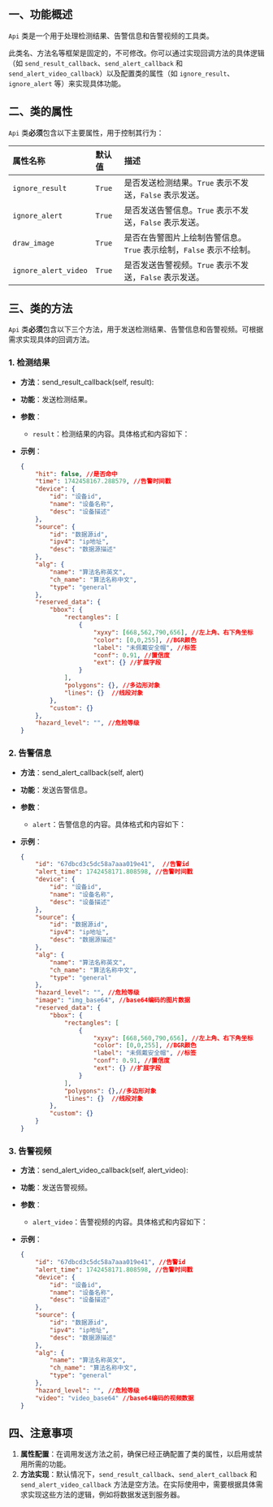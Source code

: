 ## 一、功能概述

`Api` 类是一个用于处理检测结果、告警信息和告警视频的工具类。

此类名、方法名等框架是固定的，不可修改。你可以通过实现回调方法的具体逻辑（如 `send_result_callback`、`send_alert_callback` 和 `send_alert_video_callback`）以及配置类的属性（如 `ignore_result`、`ignore_alert` 等）来实现具体功能。

## 二、类的属性

`Api` 类**必须**包含以下主要属性，用于控制其行为：

| 属性名称             | 默认值 | 描述                                                         |
| :------------------- | :----- | :----------------------------------------------------------- |
| `ignore_result`      | `True` | 是否发送检测结果。`True` 表示不发送，`False` 表示发送。      |
| `ignore_alert`       | `True` | 是否发送告警信息。`True` 表示不发送，`False` 表示发送。      |
| `draw_image`         | `True` | 是否在告警图片上绘制告警信息。`True` 表示绘制，`False` 表示不绘制。 |
| `ignore_alert_video` | `True` | 是否发送告警视频。`True` 表示不发送，`False` 表示发送。      |

## 三、类的方法

`Api` 类**必须**包含以下三个方法，用于发送检测结果、告警信息和告警视频。可根据需求实现具体的回调方法。

### 1. 检测结果

- **方法**：send_result_callback(self, result):

- **功能**：发送检测结果。

- **参数**：

  - `result`：检测结果的内容。具体格式和内容如下：

- **示例**：

  ```json
  {
      "hit": false, //是否命中
      "time": 1742458167.288579, //告警时间戳
      "device": {
          "id": "设备id",
          "name": "设备名称",
          "desc": "设备描述"
      },
      "source": {
          "id": "数据源id",
          "ipv4": "ip地址",
          "desc": "数据源描述"
      },
      "alg": {
          "name": "算法名称英文",
          "ch_name": "算法名称中文",
          "type": "general"
      },
      "reserved_data": {
          "bbox": {
              "rectangles": [
                  {
                      "xyxy": [668,562,790,656], //左上角、右下角坐标
                      "color": [0,0,255], //BGR颜色
                      "label": "未佩戴安全帽", //标签
                      "conf": 0.91, //置信度
                      "ext": {} //扩展字段
                  }
              ],
              "polygons": {}, //多边形对象
              "lines": {}  //线段对象
          },
          "custom": {}
      },
      "hazard_level": "", //危险等级
  }
  ```

### 2. 告警信息

- **方法**：send_alert_callback(self, alert)

- **功能**：发送告警信息。

- **参数**：

  - `alert`：告警信息的内容。具体格式和内容如下：

- **示例**：

  ```json
  {
      "id": "67dbcd3c5dc58a7aaa019e41",  //告警id
      "alert_time": 1742458171.808598, //告警时间戳
      "device": {
          "id": "设备id",
          "name": "设备名称",
          "desc": "设备描述"
      },
      "source": {
          "id": "数据源id",
          "ipv4": "ip地址", 
          "desc": "数据源描述"
      },
      "alg": {
          "name": "算法名称英文",
          "ch_name": "算法名称中文",
          "type": "general"
      },
      "hazard_level": "", //危险等级
      "image": "img_base64", //base64编码的图片数据
      "reserved_data": {
          "bbox": {
              "rectangles": [
                  {
                      "xyxy": [668,560,790,656], //左上角、右下角坐标
                      "color": [0,0,255], //BGR颜色
                      "label": "未佩戴安全帽", //标签
                      "conf": 0.91, //置信度
                      "ext": {} //扩展字段
                  }
              ],
              "polygons": {},//多边形对象
              "lines": {}  //线段对象
          },
          "custom": {}
      }
  }
  ```

### 3. 告警视频

- **方法**：send_alert_video_callback(self, alert_video):

- **功能**：发送告警视频。

- **参数**：

  - `alert_video`：告警视频的内容。具体格式和内容如下：

- **示例**：

  ```json
  {
      "id": "67dbcd3c5dc58a7aaa019e41", //告警id
      "alert_time": 1742458171.808598, //告警时间戳
      "device": {
          "id": "设备id",
          "name": "设备名称",
          "desc": "设备描述"
      },
      "source": {
          "id": "数据源id",
          "ipv4": "ip地址",
          "desc": "数据源描述"
      },
      "alg": {
          "name": "算法名称英文",
          "ch_name": "算法名称中文",
          "type": "general"
      },
      "hazard_level": "", //危险等级
      "video": "video_base64" //base64编码的视频数据
  }
  ```

## 四、注意事项

1. **属性配置**：在调用发送方法之前，确保已经正确配置了类的属性，以启用或禁用所需的功能。
2. **方法实现**：默认情况下，`send_result_callback`、`send_alert_callback` 和 `send_alert_video_callback` 方法是空方法。在实际使用中，需要根据具体需求实现这些方法的逻辑，例如将数据发送到服务器。

